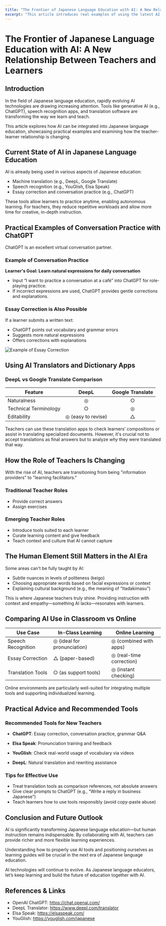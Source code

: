 ```yaml
---
title: "The Frontier of Japanese Language Education with AI: A New Relationship Between Teachers and Learners"
excerpt: "This article introduces real examples of using the latest AI tools like ChatGPT and speech recognition in Japanese language education. Discover how the roles of teachers and learners are evolving and what new learning experiences are emerging."
---
```


<!-- s1 -->
# The Frontier of Japanese Language Education with AI: A New Relationship Between Teachers and Learners

<!-- s2 -->
## Introduction

<!-- s3 -->
In the field of Japanese language education, rapidly evolving AI technologies are drawing increasing attention. Tools like generative AI (e.g., ChatGPT), speech recognition apps, and translation software are transforming the way we learn and teach.

<!-- s4 -->
This article explores how AI can be integrated into Japanese language education, showcasing practical examples and examining how the teacher-learner relationship is changing.

<!-- s5 -->
## Current State of AI in Japanese Language Education

<!-- s6 -->
AI is already being used in various aspects of Japanese education:
- Machine translation (e.g., DeepL, Google Translate)
- Speech recognition (e.g., YouGlish, Elsa Speak)
- Essay correction and conversation practice (e.g., ChatGPT)

<!-- s7 -->
These tools allow learners to practice anytime, enabling autonomous learning. For teachers, they reduce repetitive workloads and allow more time for creative, in-depth instruction.

<!-- s8 -->
## Practical Examples of Conversation Practice with ChatGPT

<!-- s9 -->
ChatGPT is an excellent virtual conversation partner.

<!-- s10 -->
### Example of Conversation Practice
**Learner's Goal: Learn natural expressions for daily conversation**
- Input “I want to practice a conversation at a café” into ChatGPT for role-playing practice.
- If incorrect expressions are used, ChatGPT provides gentle corrections and explanations.

<!-- s11 -->
### Essay Correction is Also Possible
<!-- s12 -->
If a learner submits a written text:
- ChatGPT points out vocabulary and grammar errors
- Suggests more natural expressions
- Offers corrections with explanations

<!-- s13 -->
![Example of Essay Correction](/images/blog/004-ai-japanese-education/conversation-practice.png)

<!-- s14 -->
## Using AI Translators and Dictionary Apps

<!-- s15 -->
### DeepL vs Google Translate Comparison
| Feature       | DeepL            | Google Translate     |
|---|:---:|:---:|
| Naturalness| ◎                | ○                    |
| Technical Terminology | ○       | ◎                    |
| Editability| ◎ (easy to revise) | △                   |

<!-- s16 -->
Teachers can use these translation apps to check learners’ compositions or assist in translating specialized documents. However, it's crucial not to accept translations as final answers but to analyze *why* they were translated that way.

<!-- s17 -->
## How the Role of Teachers Is Changing

<!-- s18 -->
With the rise of AI, teachers are transitioning from being "information providers" to "learning facilitators."

<!-- s19 -->
### Traditional Teacher Roles
- Provide correct answers
- Assign exercises

<!-- s20 -->
### Emerging Teacher Roles
- Introduce tools suited to each learner
- Curate learning content and give feedback
- Teach context and culture that AI cannot capture

<!-- s21 -->
## The Human Element Still Matters in the AI Era

<!-- s22 -->
Some areas can't be fully taught by AI:

- Subtle nuances in levels of politeness (keigo)
- Choosing appropriate words based on facial expressions or context
- Explaining cultural background (e.g., the meaning of “Itadakimasu”)

<!-- s23 -->
This is where Japanese teachers truly shine. Providing instruction with context and empathy—something AI lacks—resonates with learners.

<!-- s24 -->
## Comparing AI Use in Classroom vs Online

| Use Case      | In-Class Learning     | Online Learning          |
|---------------|-----------------------|--------------------------|
| Speech Recognition | ◎ (ideal for pronunciation) | ◎ (combined with apps)   |
| Essay Correction   | △ (paper-based)         | ◎ (real-time correction) |
| Translation Tools  | ○ (as support tools)    | ◎ (instant checking)     |

<!-- s25 -->
Online environments are particularly well-suited for integrating multiple tools and supporting individualized learning.

<!-- s26 -->
## Practical Advice and Recommended Tools

<!-- s27 -->
### Recommended Tools for New Teachers
<!-- s28 -->
- **ChatGPT**: Essay correction, conversation practice, grammar Q&A
<!-- s29 -->
- **Elsa Speak**: Pronunciation training and feedback
<!-- s30 -->
- **YouGlish**: Check real-world usage of vocabulary via videos
<!-- s31 -->
- **DeepL**: Natural translation and rewriting assistance

<!-- s32 -->
### Tips for Effective Use
- Treat translation tools as comparison references, not absolute answers
- Give clear prompts to ChatGPT (e.g., “Write a reply in business Japanese”)
- Teach learners how to use tools responsibly (avoid copy-paste abuse)

<!-- s33 -->
## Conclusion and Future Outlook

<!-- s34 -->
AI is significantly transforming Japanese language education—but human instruction remains indispensable. By collaborating with AI, teachers can provide richer and more flexible learning experiences.

<!-- s35 -->
Understanding how to properly use AI tools and positioning ourselves as learning guides will be crucial in the next era of Japanese language education.

<!-- s36 -->
AI technologies will continue to evolve. As Japanese language educators, let’s keep learning and build the future of education together with AI.

<!-- s37 -->
## References & Links
- OpenAI ChatGPT: https://chat.openai.com/
- DeepL Translator: https://www.deepl.com/translator
- Elsa Speak: https://elsaspeak.com/
- YouGlish: https://youglish.com/japanese
